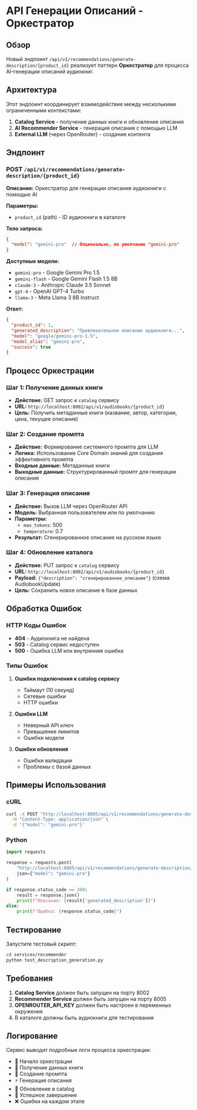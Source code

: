 # API Генерации Описаний - Оркестратор

## Обзор

Новый эндпоинт `/api/v1/recommendations/generate-description/{product_id}` реализует паттерн **Оркестратор** для процесса AI-генерации описаний аудиокниг.

## Архитектура

Этот эндпоинт координирует взаимодействие между несколькими ограниченными контекстами:

1. **Catalog Service** - получение данных книги и обновление описания
2. **AI Recommender Service** - генерация описания с помощью LLM
3. **External LLM** (через OpenRouter) - создание контента

## Эндпоинт

### POST `/api/v1/recommendations/generate-description/{product_id}`

**Описание:** Оркестратор для генерации описания аудиокниги с помощью AI

**Параметры:**
- `product_id` (path) - ID аудиокниги в каталоге

**Тело запроса:**
```json
{
  "model": "gemini-pro"  // Опционально, по умолчанию "gemini-pro"
}
```

**Доступные модели:**
- `gemini-pro` - Google Gemini Pro 1.5
- `gemini-flash` - Google Gemini Flash 1.5 8B
- `claude-3` - Anthropic Claude 3.5 Sonnet
- `gpt-4` - OpenAI GPT-4 Turbo
- `llama-3` - Meta Llama 3 8B Instruct

**Ответ:**
```json
{
  "product_id": 1,
  "generated_description": "Привлекательное описание аудиокниги...",
  "model": "google/gemini-pro-1.5",
  "model_alias": "gemini-pro",
  "success": true
}
```

## Процесс Оркестрации

### Шаг 1: Получение данных книги
- **Действие:** GET запрос к `catalog` сервису
- **URL:** `http://localhost:8002/api/v1/audiobooks/{product_id}`
- **Цель:** Получить метаданные книги (название, автор, категории, цена, текущее описание)

### Шаг 2: Создание промпта
- **Действие:** Формирование системного промпта для LLM
- **Логика:** Использование Core Domain знаний для создания эффективного промпта
- **Входные данные:** Метаданные книги
- **Выходные данные:** Структурированный промпт для генерации описания

### Шаг 3: Генерация описания
- **Действие:** Вызов LLM через OpenRouter API
- **Модель:** Выбранная пользователем или по умолчанию
- **Параметры:** 
  - `max_tokens`: 500
  - `temperature`: 0.7
- **Результат:** Сгенерированное описание на русском языке

### Шаг 4: Обновление каталога
- **Действие:** PUT запрос к `catalog` сервису
- **URL:** `http://localhost:8002/api/v1/audiobooks/{product_id}`
- **Payload:** `{"description": "сгенерированное_описание"}` (схема AudiobookUpdate)
- **Цель:** Сохранить новое описание в базе данных

## Обработка Ошибок

### HTTP Коды Ошибок

- **404** - Аудиокнига не найдена
- **503** - Catalog сервис недоступен
- **500** - Ошибка LLM или внутренняя ошибка

### Типы Ошибок

1. **Ошибки подключения к catalog сервису**
   - Таймаут (10 секунд)
   - Сетевые ошибки
   - HTTP ошибки

2. **Ошибки LLM**
   - Неверный API ключ
   - Превышение лимитов
   - Ошибки модели

3. **Ошибки обновления**
   - Ошибки валидации
   - Проблемы с базой данных

## Примеры Использования

### cURL
```bash
curl -X POST "http://localhost:8005/api/v1/recommendations/generate-description/1" \
  -H "Content-Type: application/json" \
  -d '{"model": "gemini-pro"}'
```

### Python
```python
import requests

response = requests.post(
    "http://localhost:8005/api/v1/recommendations/generate-description/1",
    json={"model": "gemini-pro"}
)

if response.status_code == 200:
    result = response.json()
    print(f"Описание: {result['generated_description']}")
else:
    print(f"Ошибка: {response.status_code}")
```

## Тестирование

Запустите тестовый скрипт:
```bash
cd services/recommender
python test_description_generation.py
```

## Требования

1. **Catalog Service** должен быть запущен на порту 8002
2. **Recommender Service** должен быть запущен на порту 8005
3. **OPENROUTER_API_KEY** должен быть настроен в переменных окружения
4. В каталоге должны быть аудиокниги для тестирования

## Логирование

Сервис выводит подробные логи процесса оркестрации:
- 🎯 Начало оркестрации
- 📖 Получение данных книги
- 🤖 Создание промпта
- ⚡ Генерация описания
- 🔄 Обновление в catalog
- 🎉 Успешное завершение
- ❌ Ошибки на каждом этапе
